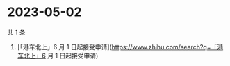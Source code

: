 # 2023-05-02

共 1 条

<!-- BEGIN -->
<!-- 最后更新时间 Tue May 02 2023 11:07:48 GMT+0800 (China Standard Time) -->

1. [「港车北上」6 月 1
   日起接受申请](https://www.zhihu.com/search?q=「港车北上」6 月 1 日起接受申请)

<!-- END -->
